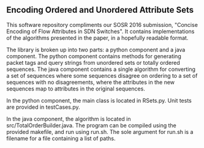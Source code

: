 ## Encoding Ordered and Unordered Attribute Sets
This software repository compliments our SOSR 2016 submission, "Concise Encoding of Flow Attributes in SDN Switches". It contains implementations of the algorithms presented in the paper, in a hopefully readable format. 

The library is broken up into two parts: a python component and a java component. The python component contains methods for generating packet tags and query strings from unordered sets or totally ordered sequences. The java component contains a single algorithm for converting a set of sequences where some sequences disagree on ordering to a set of sequences with no disagreements, where the attributes in the new sequences map to attributes in the original sequences.

In the python component, the main class is located in RSets.py. Unit tests are provided in testCases.py.

In the java component, the algorithm is located in src/TotalOrderBuilder.java. The program can be compiled using the provided makefile, and run using run.sh. The sole argument for run.sh is a filename for a file containing a list of paths. 
